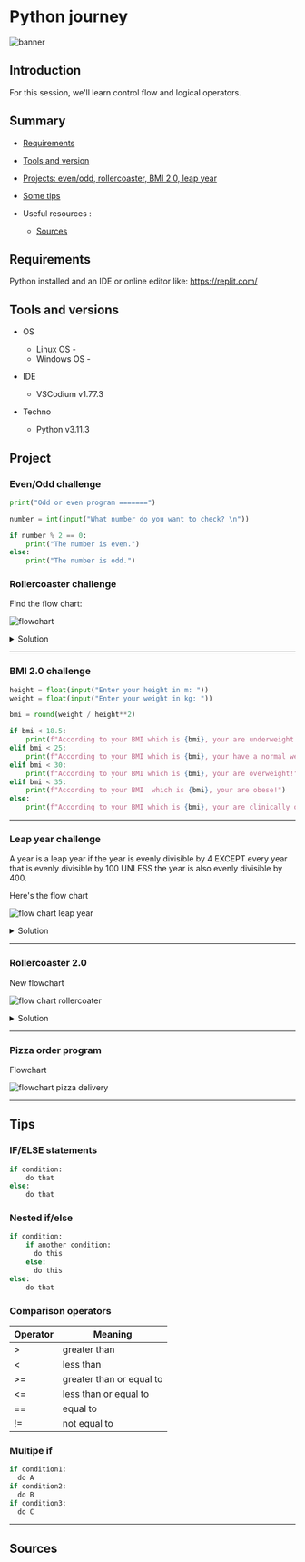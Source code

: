 # Python journey

![banner](./__docs__/media/banner.png)

## Introduction

For this session, we'll learn control flow and logical operators.

## Summary

- [Requirements](#requirements)
- [Tools and version](#tools-and-versions)
- [Projects: even/odd, rollercoaster, BMI 2.0, leap year](#project)
- [Some tips](#tips)

- Useful resources :

  - [Sources](#sources)

## Requirements

Python installed and an IDE or online editor like: <https://replit.com/>

## Tools and versions

- OS

  - Linux OS -
  - Windows OS -

- IDE

  - VSCodium v1.77.3

- Techno
  - Python v3.11.3

## Project

### Even/Odd challenge

```python
print("Odd or even program =======")

number = int(input("What number do you want to check? \n"))

if number % 2 == 0:
    print("The number is even.")
else:
    print("The number is odd.")
```

### Rollercoaster challenge

Find the flow chart:

![flowchart](./__docs__/flowchart.png)

<details>

<summary>Solution</summary>

```python
if height > 120:
    print("You can ride the rollercoaster!")
    age= int(input("What is your age ?"))

    if age <= 18:
        print("The ticket price is $7.")
    else:
        print("The ticket price is $12.")
else:
    print("Sorry, you have to grow taller before you can ride.")
```
</details>

---
### BMI 2.0 challenge

```python
height = float(input("Enter your height in m: "))
weight = float(input("Enter your weight in kg: "))

bmi = round(weight / height**2)

if bmi < 18.5:
    print(f"According to your BMI which is {bmi}, your are underweight!")
elif bmi < 25:
    print(f"According to your BMI which is {bmi}, your have a normal weight!")
elif bmi < 30:
    print(f"According to your BMI which is {bmi}, your are overweight!")
elif bmi < 35:
    print(f"According to your BMI  which is {bmi}, your are obese!")
else:
    print(f"According to your BMI which is {bmi}, your are clinically obese!")
```
---
### Leap year challenge

A year is a leap year if the year is evenly divisible by 4 EXCEPT every year that is evenly divisible by 100 UNLESS the year is also evenly divisible by 400.

Here's the flow chart

![flow chart leap year](./__docs__/flowchart-leapyear.png)

<details>

<summary>Solution</summary>

```python
year = int(input("Which year do you want to check? \n"))

if (year % 4) == 0:
    if (year % 100) == 0:
        if (year % 400) == 0:
            print(f"This year {year} is a leap year!")
        else:
            print(f"This year {year} is not a leap year!")
    else:
        print(f"This year {year} is a leap year!")
else:
    print(f"This year {year} is not a leap year!")
```
</details>

---

### Rollercoaster 2.0

New flowchart

![flow chart rollercoater](./__docs__/flowchart-rollercaster.png)

<details>

<summary>Solution</summary>

```python
print("Welcome to the rollercoaster!")
height = int(input("What is your height in cm? \n"))
child_ticket = 5
youth_ticket = 7
adult_ticket = 12
total_price = 0

if height > 120:
    print("You can ride the rollercoaster!")
    age= int(input("What is your age ? "))

    if age < 12:
        print(f"Child ticket price is ${child_ticket}.")
        total_price = child_ticket
    elif age <= 18:
        print(f"Youth ticket price is ${youth_ticket}.")
        total_price = youth_ticket
    else:
        print(f"Adult ticket price is ${adult_ticket}.")
        total_price = adult_ticket

    ask_photo = input("Would you like a photo? (yes/no) \n")
    if ask_photo == "yes":
        total_price += 3
        print(f"Ok, the total price is ${total_price}.")
    else:
        print(f"Ok, the total price is ${total_price}.")

else:
    print("Sorry, you have to grow taller before you can ride.")
```

</details>

---

### Pizza order program

Flowchart

![flowchart pizza delivery](./__docs__/flowchart-pizza.png)



---
## Tips

### IF/ELSE statements

```python
if condition:
    do that
else:
    do that
```

### Nested if/else

```python
if condition:
    if another condition:
      do this
    else:
      do this
else:
    do that
```

### Comparison operators

| Operator | Meaning                  |
| -------- | ------------------------ |
| >        | greater than             |
| <        | less than                |
| >=       | greater than or equal to |
| <=       | less than or equal to    |
| ==       | equal to                 |
| !=       | not equal to             |

### Multipe if

```python
if condition1:
  do A
if condition2:
  do B
if condition3:
  do C
```

---

## Sources
